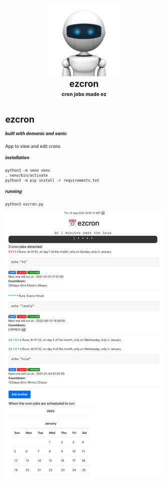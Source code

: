 <h1 align="center">
    <img src="https://github.com/byteface/ezcron/blob/master/assets/img/bot.jpg"
    style="background-color:rgba(0,0,0,0);" height=230 alt="GUI for cron jobs">
    <br>
    ezcron
    <br>
    <sup><sub><sup>cron jobs made ez</sup></sub></sup>
    <br>
</h1>

# ezcron
##### built with domonic and sanic

App to view and edit crons

##### installation
	python3 -m venv venv
	. venv/bin/activate
	python3 -m pip install -r requirements.txt

##### running
    python3 ezcron.py

<img src="https://github.com/byteface/ezcron/blob/master/assets/img/screenshot1.png" alt="screenshot">
<img src="https://github.com/byteface/ezcron/blob/master/assets/img/screenshot2.png" alt="screenshot">
